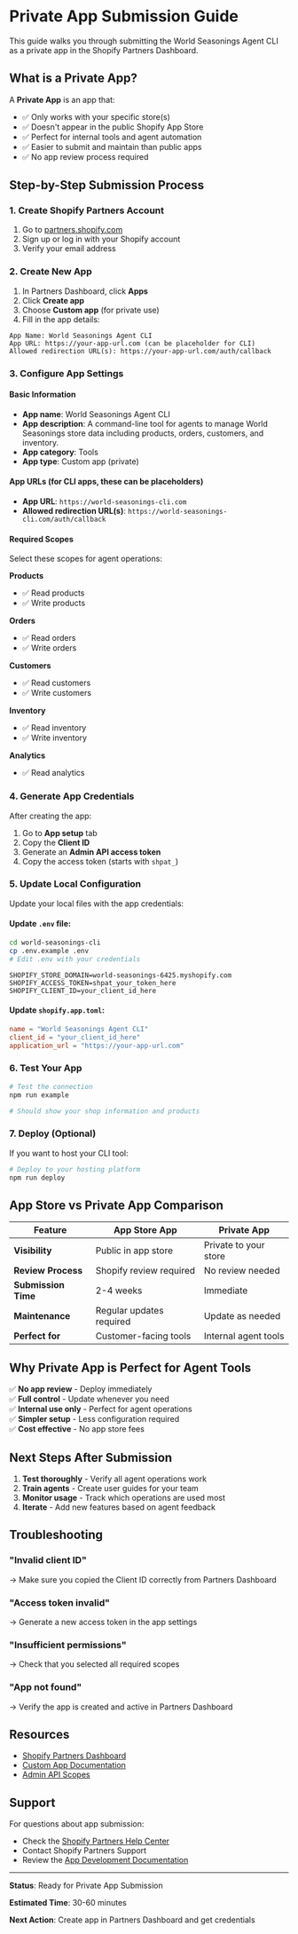 # Private App Submission Guide

This guide walks you through submitting the World Seasonings Agent CLI as a private app in the Shopify Partners Dashboard.

## What is a Private App?

A **Private App** is an app that:
- ✅ Only works with your specific store(s)
- ✅ Doesn't appear in the public Shopify App Store
- ✅ Perfect for internal tools and agent automation
- ✅ Easier to submit and maintain than public apps
- ✅ No app review process required

## Step-by-Step Submission Process

### 1. Create Shopify Partners Account

1. Go to [partners.shopify.com](https://partners.shopify.com)
2. Sign up or log in with your Shopify account
3. Verify your email address

### 2. Create New App

1. In Partners Dashboard, click **Apps**
2. Click **Create app**
3. Choose **Custom app** (for private use)
4. Fill in the app details:

```
App Name: World Seasonings Agent CLI
App URL: https://your-app-url.com (can be placeholder for CLI)
Allowed redirection URL(s): https://your-app-url.com/auth/callback
```

### 3. Configure App Settings

#### Basic Information
- **App name**: World Seasonings Agent CLI
- **App description**: A command-line tool for agents to manage World Seasonings store data including products, orders, customers, and inventory.
- **App category**: Tools
- **App type**: Custom app (private)

#### App URLs (for CLI apps, these can be placeholders)
- **App URL**: `https://world-seasonings-cli.com`
- **Allowed redirection URL(s)**: `https://world-seasonings-cli.com/auth/callback`

#### Required Scopes
Select these scopes for agent operations:

**Products**
- ✅ Read products
- ✅ Write products

**Orders**
- ✅ Read orders
- ✅ Write orders

**Customers**
- ✅ Read customers
- ✅ Write customers

**Inventory**
- ✅ Read inventory
- ✅ Write inventory

**Analytics**
- ✅ Read analytics

### 4. Generate App Credentials

After creating the app:

1. Go to **App setup** tab
2. Copy the **Client ID**
3. Generate an **Admin API access token**
4. Copy the access token (starts with `shpat_`)

### 5. Update Local Configuration

Update your local files with the app credentials:

#### Update `.env` file:
```bash
cd world-seasonings-cli
cp .env.example .env
# Edit .env with your credentials
```

```env
SHOPIFY_STORE_DOMAIN=world-seasonings-6425.myshopify.com
SHOPIFY_ACCESS_TOKEN=shpat_your_token_here
SHOPIFY_CLIENT_ID=your_client_id_here
```

#### Update `shopify.app.toml`:
```toml
name = "World Seasonings Agent CLI"
client_id = "your_client_id_here"
application_url = "https://your-app-url.com"
```

### 6. Test Your App

```bash
# Test the connection
npm run example

# Should show your shop information and products
```

### 7. Deploy (Optional)

If you want to host your CLI tool:

```bash
# Deploy to your hosting platform
npm run deploy
```

## App Store vs Private App Comparison

| Feature | App Store App | Private App |
|---------|---------------|-------------|
| **Visibility** | Public in app store | Private to your store |
| **Review Process** | Shopify review required | No review needed |
| **Submission Time** | 2-4 weeks | Immediate |
| **Maintenance** | Regular updates required | Update as needed |
| **Perfect for** | Customer-facing tools | Internal agent tools |

## Why Private App is Perfect for Agent Tools

✅ **No app review** - Deploy immediately  
✅ **Full control** - Update whenever you need  
✅ **Internal use only** - Perfect for agent operations  
✅ **Simpler setup** - Less configuration required  
✅ **Cost effective** - No app store fees  

## Next Steps After Submission

1. **Test thoroughly** - Verify all agent operations work
2. **Train agents** - Create user guides for your team
3. **Monitor usage** - Track which operations are used most
4. **Iterate** - Add new features based on agent feedback

## Troubleshooting

### "Invalid client ID"
→ Make sure you copied the Client ID correctly from Partners Dashboard

### "Access token invalid"
→ Generate a new access token in the app settings

### "Insufficient permissions"
→ Check that you selected all required scopes

### "App not found"
→ Verify the app is created and active in Partners Dashboard

## Resources

- [Shopify Partners Dashboard](https://partners.shopify.com)
- [Custom App Documentation](https://shopify.dev/docs/apps/tools/cli/custom-apps)
- [Admin API Scopes](https://shopify.dev/docs/api/admin-graphql/access_scopes)

## Support

For questions about app submission:
- Check the [Shopify Partners Help Center](https://help.shopify.com/en/partners)
- Contact Shopify Partners Support
- Review the [App Development Documentation](https://shopify.dev/docs/apps)

---

**Status**: Ready for Private App Submission

**Estimated Time**: 30-60 minutes

**Next Action**: Create app in Partners Dashboard and get credentials
